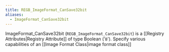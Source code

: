 ```yaml
---
title: REGB_ImageFormat_CanSave32bit
aliases:
  - ImageFormat_CanSave32bit
---
```


ImageFormat_CanSave32bit (`REGB_ImageFormat_CanSave32bit`) is a [[Registry Attributes|Registry Attribute]] of type Boolean ('`B`').
Specify various capabilities of an [[Image Format Class|image format class]]
